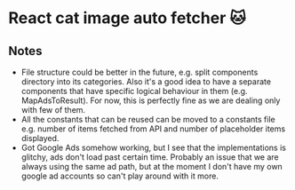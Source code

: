 # React cat image auto fetcher 🐱

## Notes
- File structure could be better in the future, e.g. split components directory into its categories. Also it's a good idea to have a separate components that have specific logical behaviour in them (e.g. MapAdsToResult). For now, this is perfectly fine as we are dealing only with few of them. 
- All the constants that can be reused can be moved to a constants file e.g. number of items fetched from API and number of placeholder items displayed.
- Got Google Ads somehow working, but I see that the implementations is glitchy, ads don't load past certain time. Probably an issue that we are always using the same ad path, but at the moment I don't have my own google ad accounts so can't play around with it more.
